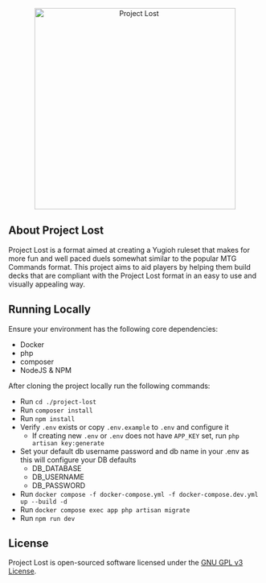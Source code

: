 <p align="center"><img src="https://github.com/aldobarr/project-lost/raw/refs/heads/master/resources/art/logo.svg" width="400" alt="Project Lost"></p>

## About Project Lost

Project Lost is a format aimed at creating a Yugioh ruleset that makes for more fun and well paced duels somewhat similar to the popular MTG Commands format.
This project aims to aid players by helping them build decks that are compliant with the Project Lost format in an easy to use and visually appealing way.

## Running Locally

Ensure your environment has the following core dependencies:
- Docker
- php
- composer
- NodeJS & NPM

After cloning the project locally run the following commands:
- Run `cd ./project-lost`
- Run `composer install`
- Run `npm install`
- Verify `.env` exists or copy `.env.example` to `.env` and configure it
  - If creating new `.env` or `.env` does not have `APP_KEY` set, run `php artisan key:generate`
- Set your default db username password and db name in your .env as this will configure your DB defaults
  - DB_DATABASE
  - DB_USERNAME
  - DB_PASSWORD
- Run `docker compose -f docker-compose.yml -f docker-compose.dev.yml up --build -d`
- Run `docker compose exec app php artisan migrate`
- Run `npm run dev`

## License

Project Lost is open-sourced software licensed under the [GNU GPL v3 License](https://opensource.org/license/gpl-3-0).

